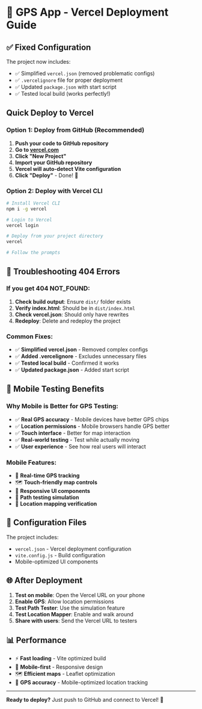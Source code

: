 # 🚀 GPS App - Vercel Deployment Guide

## ✅ Fixed Configuration

The project now includes:
- ✅ Simplified `vercel.json` (removed problematic configs)
- ✅ `.vercelignore` file for proper deployment
- ✅ Updated `package.json` with start script
- ✅ Tested local build (works perfectly!)

## Quick Deploy to Vercel

### Option 1: Deploy from GitHub (Recommended)
1. **Push your code to GitHub repository**
2. **Go to [vercel.com](https://vercel.com)**
3. **Click "New Project"**
4. **Import your GitHub repository**
5. **Vercel will auto-detect Vite configuration**
6. **Click "Deploy"** - Done! 🎉

### Option 2: Deploy with Vercel CLI
```bash
# Install Vercel CLI
npm i -g vercel

# Login to Vercel
vercel login

# Deploy from your project directory
vercel

# Follow the prompts
```

## 🔧 Troubleshooting 404 Errors

### If you get 404 NOT_FOUND:
1. **Check build output**: Ensure `dist/` folder exists
2. **Verify index.html**: Should be in `dist/index.html`
3. **Check vercel.json**: Should only have rewrites
4. **Redeploy**: Delete and redeploy the project

### Common Fixes:
- ✅ **Simplified vercel.json** - Removed complex configs
- ✅ **Added .vercelignore** - Excludes unnecessary files
- ✅ **Tested local build** - Confirmed it works
- ✅ **Updated package.json** - Added start script

## 📱 Mobile Testing Benefits

### Why Mobile is Better for GPS Testing:
- ✅ **Real GPS accuracy** - Mobile devices have better GPS chips
- ✅ **Location permissions** - Mobile browsers handle GPS better
- ✅ **Touch interface** - Better for map interaction
- ✅ **Real-world testing** - Test while actually moving
- ✅ **User experience** - See how real users will interact

### Mobile Features:
- 📍 **Real-time GPS tracking**
- 🗺️ **Touch-friendly map controls**
- 📱 **Responsive UI components**
- 🧪 **Path testing simulation**
- 🎯 **Location mapping verification**

## 🔧 Configuration Files

The project includes:
- `vercel.json` - Vercel deployment configuration
- `vite.config.js` - Build configuration
- Mobile-optimized UI components

## 🌐 After Deployment

1. **Test on mobile**: Open the Vercel URL on your phone
2. **Enable GPS**: Allow location permissions
3. **Test Path Tester**: Use the simulation feature
4. **Test Location Mapper**: Enable and walk around
5. **Share with users**: Send the Vercel URL to testers

## 📊 Performance

- ⚡ **Fast loading** - Vite optimized build
- 📱 **Mobile-first** - Responsive design
- 🗺️ **Efficient maps** - Leaflet optimization
- 🎯 **GPS accuracy** - Mobile-optimized location tracking

---

**Ready to deploy?** Just push to GitHub and connect to Vercel! 🚀
